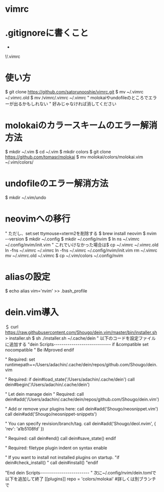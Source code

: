 # vimrc
# .gitignoreに書くこと
*
!/.vimrc
# 使い方
$ git clone https://github.com/satorunooshie/vimrc.git
$ mv ~/.vimrc ~/.vimrc.old
$ mv /vimrc/.vimrc ~/.vimrc
" molokaiやundofileのところでエラーが出るかもしれない
" 好みじゃなければ消してください
# molokaiのカラースキームのエラー解消方法
$ mkdir ~/.vim
$ cd ~/.vim
$ mkdir colors
$ git clone https://github.com/tomasr/molokai
$ mv molokai/colors/molokai.vim ~/.vim/colors/
# undofileのエラー解消方法
$ mkdir ~/.vim/undo
# neovimへの移行
 " ただし、set:set ttymouse=xterm2を削除する
$ brew install neovim
$ nvim --version
$ mkdir ~/.config
$ mkdir ~/.config/nvim
$ ln ns ~/.vimrc ~/.config/nvim/init.vim
" これでいけなかった場合は$ cp ~/.vimrc ~/.vimrc.old ln -fns ~/.vimrc ~/.vimrc ln -fns ~/.vimrc ~/.config/nvim/init.vim rm ~/.vimrc mv ~/.vimrc.old ~/.vimrc
$ cp ~/.vim/colors ~/.config/nvim
# aliasの設定
$ echo alias vim='nvim' >> .bash_profile
# dein.vim導入
＄ curl https://raw.githubusercontent.com/Shougo/dein.vim/master/bin/installer.sh > installer.sh
$ sh ./installer.sh ~/.cache/dein
" 以下のコードを設定ファイルに追加する
"dein Scripts-----------------------------
if &compatible
  set nocompatible               " Be iMproved
endif
 
" Required:
set runtimepath+=/Users/adachin/.cache/dein/repos/github.com/Shougo/dein.vim
 
" Required:
if dein#load_state('/Users/adachin/.cache/dein')
  call dein#begin('/Users/adachin/.cache/dein')
 
  " Let dein manage dein
  " Required:
  call dein#add('/Users/adachin/.cache/dein/repos/github.com/Shougo/dein.vim')
 
  " Add or remove your plugins here:
  call dein#add('Shougo/neosnippet.vim')
  call dein#add('Shougo/neosnippet-snippets')
 
  " You can specify revision/branch/tag.
  call dein#add('Shougo/deol.nvim', { 'rev': 'a1b5108fd' })
 
  " Required:
  call dein#end()
  call dein#save_state()
endif
 
" Required:
filetype plugin indent on
syntax enable
 
" If you want to install not installed plugins on startup.
"if dein#check_install()
"  call dein#install()
"endif
 
"End dein Scripts-------------------------
" 次に~/.config/nvim/dein.tomlで以下を追加して終了
[[plugins]]
repo = 'colors/molokai'
#詳しくは別ブランチで
